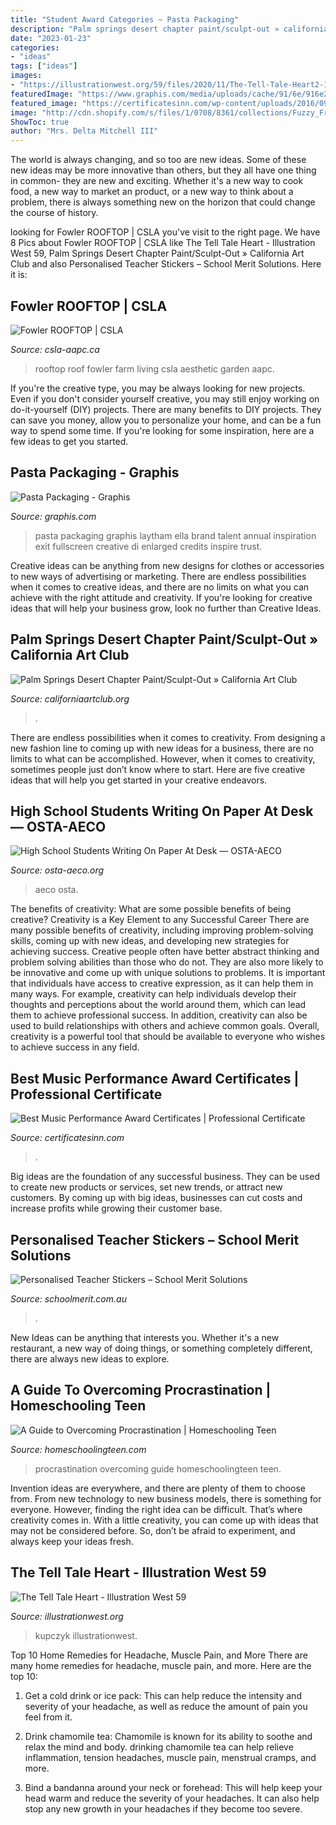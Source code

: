 ```yaml
---
title: "Student Award Categories ~ Pasta Packaging"
description: "Palm springs desert chapter paint/sculpt-out » california art club"
date: "2023-01-23"
categories:
- "ideas"
tags: ["ideas"]
images:
- "https://illustrationwest.org/59/files/2020/11/The-Tell-Tale-Heart2-1000x1114.jpg"
featuredImage: "https://www.graphis.com/media/uploads/cache/91/6e/916e2ed178d1a0199776f190bcde37c3.jpg"
featured_image: "https://certificatesinn.com/wp-content/uploads/2016/09/Best-music-performance-award-certificat-5-CR.jpg"
image: "http://cdn.shopify.com/s/files/1/0708/8361/collections/Fuzzy_Friends_1200x1200.jpg?v=1573436690"
ShowToc: true
author: "Mrs. Delta Mitchell III"
---
```



The world is always changing, and so too are new ideas. Some of these new ideas may be more innovative than others, but they all have one thing in common- they are new and exciting. Whether it's a new way to cook food, a new way to market an product, or a new way to think about a problem, there is always something new on the horizon that could change the course of history.

	

		
looking for Fowler ROOFTOP | CSLA you've visit to the right page. We have 8 Pics about Fowler ROOFTOP | CSLA like The Tell Tale Heart - Illustration West 59, Palm Springs Desert Chapter Paint/Sculpt-Out » California Art Club and also Personalised Teacher Stickers – School Merit Solutions. Here it is:
		
    
## Fowler ROOFTOP | CSLA

<img loading=lazy src="http://www.csla-aapc.ca/sites/csla-aapc.ca/files/web-atlas/projects/Slide3_11.JPG" onerror="this.onerror=null;this.src='https://tse1.mm.bing.net/th?id=OIP.ya_gLW46z68CCOb5UHi3jAHaFj&amp;pid=15.1';" alt="Fowler ROOFTOP | CSLA">

_Source: csla-aapc.ca_

>rooftop roof fowler farm living csla aesthetic garden aapc. 

	

If you're the creative type, you may be always looking for new projects. Even if you don't consider yourself creative, you may still enjoy working on do-it-yourself (DIY) projects. There are many benefits to DIY projects. They can save you money, allow you to personalize your home, and can be a fun way to spend some time. If you're looking for some inspiration, here are a few ideas to get you started.

    
## Pasta Packaging - Graphis

<img loading=lazy src="https://www.graphis.com/media/uploads/cache/91/6e/916e2ed178d1a0199776f190bcde37c3.jpg" onerror="this.onerror=null;this.src='https://tse3.mm.bing.net/th?id=OIP.u4Ck_q4gukeineQKfGxUPQHaG5&amp;pid=15.1';" alt="Pasta Packaging - Graphis">

_Source: graphis.com_

>pasta packaging graphis laytham ella brand talent annual inspiration exit fullscreen creative di enlarged credits inspire trust. 

	

Creative ideas can be anything from new designs for clothes or accessories to new ways of advertising or marketing. There are endless possibilities when it comes to creative ideas, and there are no limits on what you can achieve with the right attitude and creativity. If you're looking for creative ideas that will help your business grow, look no further than Creative Ideas.

    
## Palm Springs Desert Chapter Paint/Sculpt-Out » California Art Club

<img loading=lazy src="http://www.californiaartclub.org/wp-content/uploads/2019/01/palmsprings-PO-2.jpg" onerror="this.onerror=null;this.src='https://tse3.mm.bing.net/th?id=OIP.p4xmP8w5MlbYBZe9f28opQHaJu&amp;pid=15.1';" alt="Palm Springs Desert Chapter Paint/Sculpt-Out » California Art Club">

_Source: californiaartclub.org_

>. 

	

There are endless possibilities when it comes to creativity. From designing a new fashion line to coming up with new ideas for a business, there are no limits to what can be accomplished. However, when it comes to creativity, sometimes people just don’t know where to start. Here are five creative ideas that will help you get started in your creative endeavors.

    
## High School Students Writing On Paper At Desk — OSTA-AECO

<img loading=lazy src="https://osta-aeco.org/wp-content/uploads/2017/04/AdobeStock_57971146.jpeg" onerror="this.onerror=null;this.src='https://tse1.mm.bing.net/th?id=OIP.AbwEF91v5NekSnBGu0wqjgHaE8&amp;pid=15.1';" alt="High School Students Writing On Paper At Desk — OSTA-AECO">

_Source: osta-aeco.org_

>aeco osta. 

	

The benefits of creativity: What are some possible benefits of being creative?
Creativity is a Key Element to any Successful Career
There are many possible benefits of creativity, including improving problem-solving skills, coming up with new ideas, and developing new strategies for achieving success. Creative people often have better abstract thinking and problem solving abilities than those who do not. They are also more likely to be innovative and come up with unique solutions to problems. It is important that individuals have access to creative expression, as it can help them in many ways. For example, creativity can help individuals develop their thoughts and perceptions about the world around them, which can lead them to achieve professional success. In addition, creativity can also be used to build relationships with others and achieve common goals. Overall, creativity is a powerful tool that should be available to everyone who wishes to achieve success in any field.

    
## Best Music Performance Award Certificates | Professional Certificate

<img loading=lazy src="https://certificatesinn.com/wp-content/uploads/2016/09/Best-music-performance-award-certificat-5-CR.jpg" onerror="this.onerror=null;this.src='https://tse3.mm.bing.net/th?id=OIP.pW88rNcZA-qNkbZk5QFKvQHaFv&amp;pid=15.1';" alt="Best Music Performance Award Certificates | Professional Certificate">

_Source: certificatesinn.com_

>. 

	

Big ideas are the foundation of any successful business. They can be used to create new products or services, set new trends, or attract new customers. By coming up with big ideas, businesses can cut costs and increase profits while growing their customer base.

    
## Personalised Teacher Stickers – School Merit Solutions

<img loading=lazy src="http://cdn.shopify.com/s/files/1/0708/8361/collections/Fuzzy_Friends_1200x1200.jpg?v=1573436690" onerror="this.onerror=null;this.src='https://tse3.mm.bing.net/th?id=OIP.OoJ5LB4CMOblFlfQEeymWwHaE5&amp;pid=15.1';" alt="Personalised Teacher Stickers – School Merit Solutions">

_Source: schoolmerit.com.au_

>. 

	

New Ideas can be anything that interests you. Whether it's a new restaurant, a new way of doing things, or something completely different, there are always new ideas to explore.

    
## A Guide To Overcoming Procrastination | Homeschooling Teen

<img loading=lazy src="http://homeschoolingteen.com/wp-content/uploads/2016/09/Overcoming-Procrastination.jpg" onerror="this.onerror=null;this.src='https://tse4.mm.bing.net/th?id=OIP.kTDpBY3TPMy_MOHFbLZSOQHaEL&amp;pid=15.1';" alt="A Guide to Overcoming Procrastination | Homeschooling Teen">

_Source: homeschoolingteen.com_

>procrastination overcoming guide homeschoolingteen teen. 

	

Invention ideas are everywhere, and there are plenty of them to choose from. From new technology to new business models, there is something for everyone. However, finding the right idea can be difficult. That’s where creativity comes in. With a little creativity, you can come up with ideas that may not be considered before. So, don’t be afraid to experiment, and always keep your ideas fresh.

    
## The Tell Tale Heart - Illustration West 59

<img loading=lazy src="https://illustrationwest.org/59/files/2020/11/The-Tell-Tale-Heart2-1000x1114.jpg" onerror="this.onerror=null;this.src='https://tse1.mm.bing.net/th?id=OIP.98WHKlYktQ4nitGdqiWNvQHaIQ&amp;pid=15.1';" alt="The Tell Tale Heart - Illustration West 59">

_Source: illustrationwest.org_

>kupczyk illustrationwest. 

	

Top 10 Home Remedies for Headache, Muscle Pain, and More
There are many home remedies for headache, muscle pain, and more. Here are the top 10:
1. Get a cold drink or ice pack: This can help reduce the intensity and severity of your headache, as well as reduce the amount of pain you feel from it.

2. Drink chamomile tea: Chamomile is known for its ability to soothe and relax the mind and body. drinking chamomile tea can help relieve inflammation, tension headaches, muscle pain, menstrual cramps, and more.

3. Bind a bandanna around your neck or forehead: This will help keep your head warm and reduce the severity of your headaches. It can also help stop any new growth in your headaches if they become too severe.


